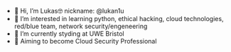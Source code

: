 - 👋 Hi, I’m Lukas🤓  nickname: @lukan1u 
- 👀 I’m interested in learning python, ethical hacking, cloud technologies, red/blue team, network security/engeneering
- 🌱 I’m currently styding at UWE Bristol
- 🎯 Aiming to become Cloud Security Professional
